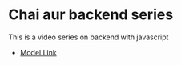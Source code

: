 # Chai aur backend series

This is a video series on backend with javascript
- [Model Link](https://app.eraser.io/workspace/YtPqZ1VogxGy1jzIDkzj)